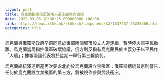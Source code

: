 ```yaml
---
layout: post
title: 烏克蘭指控俄軍破壞人道走廊停火協議
date: 2022-03-06 18:38:25.000000000 +08:00
link: https://news.rthk.hk/rthk/ch/component/k2/1637467-20220306.htm
categories: rthk
---
```


烏克蘭與俄羅斯政府早前同意於東部兩個城市設立人道走廊，暫時停火讓平民撤離。烏克蘭當局指控俄軍破壞協議，俄方則反指有烏克蘭民族主義分子以平民作「人盾」；據報兩國代表將於星期一舉行第三輪談判。

烏克蘭總統澤連斯基再次要求北約於烏克蘭設立禁飛區；俄羅斯總統普京則警告，任何於烏克蘭設立禁飛區的第三方，將被視作參與武裝衝突。
